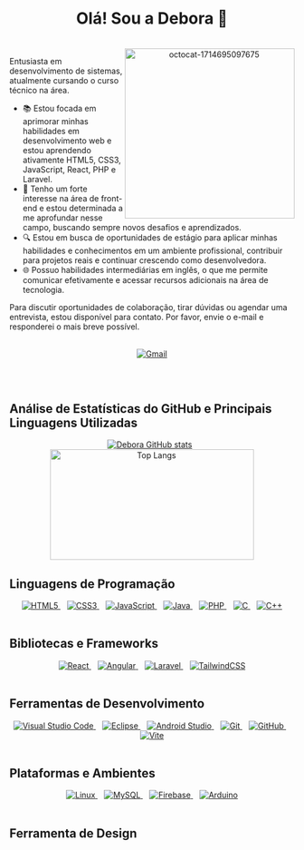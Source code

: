 <h1 align="center">Olá! Sou a Debora 👋</h1>

<div align="center">
  <div style="display: inline_block;"><br>
    <img align="right" src="https://github.com/DeboraSou/DeboraSou/assets/161325653/2d6145ad-77bc-43d1-92b1-3d640557bf1e" alt="octocat-1714695097675" width="300";">
  </div>
    <div align="left">
      <p style="text-color:blue;">Entusiasta em desenvolvimento de sistemas, atualmente cursando o curso técnico na área.</p>
      <ul>
        <li>📚 Estou focada em aprimorar minhas habilidades em desenvolvimento web e estou aprendendo ativamente HTML5, CSS3, JavaScript, React, PHP e Laravel.</li>
        <li>🌟 Tenho um forte interesse na área de front-end e estou determinada a me aprofundar nesse campo, buscando sempre novos desafios e aprendizados.</li>
        <li>🔍 Estou em busca de oportunidades de estágio para aplicar minhas habilidades e conhecimentos em um ambiente profissional, contribuir para projetos reais e continuar crescendo como desenvolvedora.</li>
        <li>🌐 Possuo habilidades intermediárias em inglês, o que me permite comunicar efetivamente e acessar recursos adicionais na área de tecnologia.</li>
      </ul>
      <p>Para discutir oportunidades de colaboração, tirar dúvidas ou agendar uma entrevista, estou disponível para contato. Por favor, envie o e-mail e responderei o mais breve possível.</p>
    </div>    
  </div>
</div><br>

<!--
<div align="center" style="display: inline_block;">
  <a href="mailto:deborasou.oficial@gmail.com" target="_blank" rel="noopener noreferrer">
    <img align="center" alt="Gmail" src="https://img.shields.io/badge/Gmail-D14836?style=for-the-badge&logo=gmail&logoColor=white" />
  </a>
</div>
-->

<div align="center" style="display: inline_block;">
  <a href="mailto:deborasou.oficial@gmail.com" target="_blank" rel="noopener noreferrer">
    <img alt="Gmail" title="Gmail" src="https://skillicons.dev/icons?i=gmail" />
  </a>
</div>

##
<br>

## Análise de Estatísticas do GitHub e Principais Linguagens Utilizadas

<div align="center" style="display: inline_block;">
  
  [![Debora GitHub stats](https://github-readme-stats.vercel.app/api?username=deborasou&show_icons=true&theme=radical&custom_title=Debora's%20GitHub%20Stats)](https://github.com/deborasou/github-readme-stats)
  &nbsp;
  <img src="https://github-readme-stats.vercel.app/api/top-langs/?username=deborasou&theme=radical&layout=compact&custom_title=Debora's%20Top%20Languages" alt="Top Langs" width="360" height="195">
  
</div>

## Linguagens de Programação
<!--
<div align="center" style="display: inline_block;">
  <a href="https://developer.mozilla.org/pt-BR/docs/Web/HTML" title="HTML | MDN" target="_blank" rel='noopener noreferrer'>
    <img align="center" alt="HTML5" src="https://img.shields.io/badge/HTML5-E34F26?style=for-the-badge&logo=html5&logoColor=white" />
  </a>
    &nbsp;
  <a href="https://developer.mozilla.org/pt-BR/docs/Web/CSS" title="CSS | MDN" target="_blank" rel='noopener noreferrer'>
    <img align="center" alt="CSS3" src="https://img.shields.io/badge/CSS3-1572B6?style=for-the-badge&logo=css3&logoColor=white" />
  </a>
    &nbsp;  
  <a href="https://developer.mozilla.org/pt-BR/docs/Web/JavaScript" title="JavaScript | MDN" target="_blank" rel='noopener noreferrer'>
    <img align="center" alt="JavaScript" src="https://img.shields.io/badge/JavaScript-F7DF1E?style=for-the-badge&logo=javascript&logoColor=black" />
  </a>
    &nbsp;
  <a href="https://react.dev/" title="React | DOC" target="_blank" rel='noopener noreferrer'>  
    <img align="center" alt="React" src="https://img.shields.io/badge/React-20232A?style=for-the-badge&logo=react&logoColor=61DAFB" />
  </a>
    &nbsp;
  <a href="https://angular.dev/" title="Angular | DOC" target="_blank" rel='noopener noreferrer'>
    <img align="center" alt="Angular" src="https://img.shields.io/badge/Angular-DD0031?style=for-the-badge&logo=angular&logoColor=white" />
  </a>
    &nbsp;  
  <a href="https://www.php.net/docs.php" title="PHP | DOC" target="_blank" rel='noopener noreferrer'>
    <img align="center" alt="PHP" src="https://img.shields.io/badge/PHP-777BB4?style=for-the-badge&logo=php&logoColor=white" />
  </a>&nbsp;

  <a href="https://laravel.com/docs/11.x" title="Laravel | DOC" target="_blank" rel='noopener noreferrer'>
    <img align="center" alt="Laravel" src="https://img.shields.io/badge/Laravel-FF2D20?style=for-the-badge&logo=laravel&logoColor=white" />
  </a>
    &nbsp;
  <a href="https://docs.oracle.com/en/java/" title="Java | Oracle" target="_blank" rel='noopener noreferrer'>
    <img align="center" alt="Java" src="https://img.shields.io/badge/Java-ED8B00?style=for-the-badge&logo=openjdk&logoColor=white" />
  </a>
    &nbsp;
  <a href="https://dev.mysql.com/doc/" title="MySQL | DOC" target="_blank" rel='noopener noreferrer'>
    <img align="center" alt="MySQL" src="https://img.shields.io/badge/MySQL-00000F?style=for-the-badge&logo=mysql&logoColor=white" />
  </a>
</div>
-->

<div align="center" style="display: inline_block;">
  <a href="https://developer.mozilla.org/pt-BR/docs/Web/HTML" title="HTML | MDN" target="_blank" rel='noopener noreferrer'>
    <img alt="HTML5" src="https://skillicons.dev/icons?i=html" />
  </a>
    &nbsp;&nbsp;
  <a href="https://developer.mozilla.org/pt-BR/docs/Web/CSS" title="CSS | MDN" target="_blank" rel='noopener noreferrer'>
    <img alt="CSS3" src="https://skillicons.dev/icons?i=css" />
  </a>
    &nbsp;&nbsp;
  <a href="https://developer.mozilla.org/pt-BR/docs/Web/JavaScript" title="JavaScript | MDN" target="_blank" rel='noopener noreferrer'>
    <img alt="JavaScript" src="https://skillicons.dev/icons?i=js" />
  </a>
    &nbsp;&nbsp;
  <a href="https://docs.oracle.com/en/java/" title="Java | Oracle" target="_blank" rel='noopener noreferrer'>
    <img alt="Java" src="https://skillicons.dev/icons?i=java" />
  </a>
    &nbsp;&nbsp;
  <a href="https://www.php.net/docs.php" title="PHP | DOC" target="_blank" rel='noopener noreferrer'>
    <img alt="PHP" src="https://skillicons.dev/icons?i=php" />
  </a>
    &nbsp;&nbsp;
  <a href="https://learn.microsoft.com/pt-br/cpp/c-language/?view=msvc-170" title="C | DOC" target="_blank" rel='noopener noreferrer'>
    <img alt="C" src="https://skillicons.dev/icons?i=c" />
  </a>
    &nbsp;&nbsp;
  <a href="https://learn.microsoft.com/pt-br/cpp/cpp/?view=msvc-170" title="C++ | DOC" target="_blank" rel='noopener noreferrer'>
    <img alt="C++" src="https://skillicons.dev/icons?i=cpp" />
  </a>
</div><br>

## Bibliotecas e Frameworks

<div align="center" style="display: inline_block;">  
  <a href="https://react.dev/" title="React | DOC" target="_blank" rel='noopener noreferrer'>
    <img alt="React" src="https://skillicons.dev/icons?i=react" />
  </a>
    &nbsp;&nbsp;
  <a href="https://angular.dev/" title="Angular | DOC" target="_blank" rel='noopener noreferrer'>
    <img alt="Angular" src="https://skillicons.dev/icons?i=angular" />
  </a>
    &nbsp;&nbsp;
  <a href="https://laravel.com/docs/11.x" title="Laravel | DOC" target="_blank" rel='noopener noreferrer'>
    <img alt="Laravel" src="https://skillicons.dev/icons?i=laravel" />
  </a>
    &nbsp;&nbsp;
  <a href="https://tailwindcss.com/docs/installation" title="TailwindCSS | DOC" target="_blank" rel='noopener noreferrer'>
    <img alt="TailwindCSS" src="https://skillicons.dev/icons?i=tailwindcss" />
  </a>
</div><br>

## Ferramentas de Desenvolvimento

<div align="center" style="display: inline_block;">   
  <a href="https://code.visualstudio.com/docs" title="VSCode | DOC" target="_blank" rel='noopener noreferrer'>
    <img alt="Visual Studio Code" src="https://skillicons.dev/icons?i=vscode" />
  </a>
    &nbsp;&nbsp;
  <a href="https://help.eclipse.org/latest/index.jsp" title="Eclipse | DOC" target="_blank" rel='noopener noreferrer'>
    <img alt="Eclipse" src="https://skillicons.dev/icons?i=eclipse" />
  </a>
    &nbsp;&nbsp;
  <a href="https://developer.android.com/studio?hl=pt-br" title="Android Studio | Site" target="_blank" rel='noopener noreferrer'>
    <img alt="Android Studio" src="https://skillicons.dev/icons?i=androidstudio" />
  </a>
    &nbsp;&nbsp;
  <a href="https://www.git-scm.com/doc" title="Git | DOC" target="_blank" rel='noopener noreferrer'>
    <img alt="Git" src="https://skillicons.dev/icons?i=git" />
  </a>
    &nbsp;&nbsp;
  <a href="https://docs.github.com/pt" title="GitHub | DOC" target="_blank" rel='noopener noreferrer'>
    <img alt="GitHub" src="https://skillicons.dev/icons?i=github" />
  </a>
    &nbsp;&nbsp;
  <a href="https://v4.vitejs.dev/" title="Vite | DOC" target="_blank" rel='noopener noreferrer'>
    <img alt="Vite" src="https://skillicons.dev/icons?i=vite" />
  </a>
</div><br>

## Plataformas e Ambientes

<div align="center" style="display: inline_block;">   
  <a href="#" title="Linux | DOC" target="_blank" rel='noopener noreferrer'>
    <img alt="Linux" src="https://skillicons.dev/icons?i=linux" />
  </a>
    &nbsp;&nbsp;
  <a href="https://dev.mysql.com/doc/" title="MySQL | DOC" target="_blank" rel='noopener noreferrer'>
    <img alt="MySQL" src="https://skillicons.dev/icons?i=mysql" />
  </a>
    &nbsp;&nbsp;
  <a href="https://firebase.google.com/docs?hl=pt-br" title="Firebase | DOC" target="_blank" rel='noopener noreferrer'>
    <img alt="Firebase" src="https://skillicons.dev/icons?i=firebase" />
  </a>
    &nbsp;&nbsp;
  <a href="https://docs.arduino.cc/" title="Arduino | DOC" target="_blank" rel='noopener noreferrer'>
    <img alt="Arduino" src="https://skillicons.dev/icons?i=arduino" />
  </a>
</div><br>

## Ferramenta de Design

<!--
<div align="center" style="display: inline_block;">   
  <a href="https://www.figma.com" title="Figma | Site" target="_blank" rel='noopener noreferrer'>
    <img alt="Figma" src="https://skillicons.dev/icons?i=figma" />
  </a>
</div><br>
-->

<!--
**DeboraSou/DeboraSou** is a ✨ _special_ ✨ repository because its `README.md` (this file) appears on your GitHub profile.

Here are some ideas to get you started:

- 🔭 I’m currently working on ...
- 🌱 I’m currently learning ...
- 👯 I’m looking to collaborate on ...
- 🤔 I’m looking for help with ...
- 💬 Ask me about ...
- 📫 How to reach me: ...
- 😄 Pronouns: ...
- ⚡ Fun fact: ...
-->

